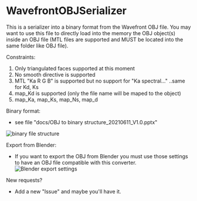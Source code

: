 # WavefrontOBJSerializer
This is a serializer into a binary format from the Wavefront OBJ file.
You may want to use this file to directly load into the memory the OBJ object(s) inside an OBJ file (MTL files are supported and MUST be located into the same folder like OBJ file).

Constraints:
1. Only triangulated faces supported at this moment
2. No smooth directive is supported
3. MTL "Ka R G B" is supported but no support for "Ka spectral..." ..same for Kd, Ks
4. map_Kd is supported (only the file name will be maped to the object)
5. map_Ka, map_Ks, map_Ns, map_d

Binary format:
- see file "docs/OBJ to binary structure_20210611_V1.0.pptx"

![binary file structure](/docs/binary_format.png)

Export from Blender:
- If you want to export the OBJ from Blender you must use those settings to have an OBJ file compatible with this converter.
![Blender export settings](/docs/blender_export.png)

New requests?
- Add a new "Issue" and maybe you'll have it.
